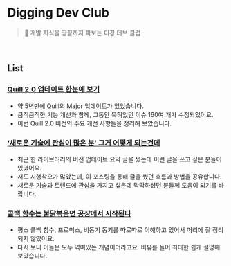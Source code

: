 # Digging Dev Club

> 🦫 개발 지식을 땅끝까지 파보는 디깅 데브 클럽

<br/>

## List

### [Quill 2.0 업데이트 한눈에 보기](https://devella.oopy.io/6db02cf5-3385-44f2-9dd5-6da48a9f0249)

- 약 5년만에 Quill의 Major 업데이트가 있었습니다.
- 큼직큼직한 기능 개선과 함께, 그동안 묵혀있던 이슈 160여 개가 수정되었어요.
- 이번 Quill 2.0 버전의 주요 개선 사항들을 정리해 보았습니다.

### [‘새로운 기술에 관심이 많은 분’ 그거 어떻게 되는건데](https://devella.oopy.io/dab42edc-1308-4aba-8709-e854b1217084)

- 최근 한 라이브러리의 버전 업데이트 요약 글을 썼는데 이런 글을 쓰고 싶은 분들이 있었어요.
- 저도 시행착오가 많았는데, 이 포스팅을 통해 글을 썼던 흐름과 방법을 공유합니다.
- 새로운 기술과 트렌드에 관심을 가지고 싶은데 막막하셨던 분들께 도움이 되기를 바랍니다.

### [콜백 함수는 불닭볶음면 공장에서 시작된다](https://devella.oopy.io/4fc9d738-0670-4514-8a6b-18375aad44ce)

- 평소 콜백 함수, 프로미스, 비동기 동기를 따로따로 이해하고 있어서 머리에 잘 정리되지 않았어요.
- 다시 보니 이들은 모두 엮여있는 개념이더라고요. 비유를 들어 최대한 쉽게 설명해 보았습니다.
